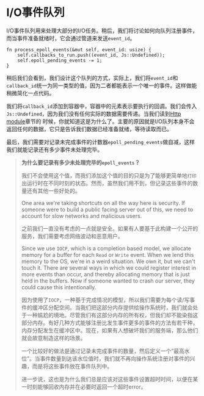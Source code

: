 # I/O事件队列

I/O事件队列用来处理大部分的I/O任务。稍后，我们将讨论如何向队列注册事件，而当事件准备就绪时，它会通过管道来发送`event_id`。

```rust, no_run
fn process_epoll_events(&mut self, event_id: usize) {
    self.callbacks_to_run.push((event_id, Js::Undefined));
    self.epoll_pending_events -= 1;
}
```

稍后我们会看到，我们设计这个队列的方式，实际上，我们将`event_id`和`callback_id`统一为同一类型的值，因为二者都能表示一个唯一的事件。这样做能稍微简化一点代码。

我们将`callback_id`添加到容器中，容器中的元素表示要执行的回调。我们会传入`Js::Undefined`，因为我们没有任何实际的数据需要传递。当我们读到[Http module](./8_3_http_module.md)章节的 时候，你就知道这是为什么了。主要的原因就是I/O队列本身不会返回任何的数据，它只是告诉我们数据已经准备就绪，等待读取而已。

最后，我们需要对记录未完成事件的计数器`epoll_pending_events`做自减，这样我们就能记录还有多少事件未处理完毕。

> **为什么要记录有多少未处理完毕的`epoll_events`？**
>
> 我们不会使用这个值，而我们添加这个值的目的只是为了能够更简单地`打印`出运行时在不同时刻的状态。然而，虽然我们用不到，但记录这些事件的数量还有其他一些好处的。
>
> One area we're taking shortcuts on all the way here is security. If someone were
> to build a public facing server out of this, we need to account for slow networks
> and malicious users.
>
> 之前我们一直没有考虑的一点就是安全。如果有人要基于此构建一个公开的服务，我们需要考虑网络波动和恶意用户。
>
> Since we use `IOCP`, which is a completion based model, we allocate memory for
> a buffer for each `Read` or `Write` event. When we lend this memory to the OS,
> we're in a weird situation. We own it, but we can't touch it. There are several
> ways in which we could register interest in more events than occur, and thereby
> allocating memory that is just held in the buffers. Now if someone wanted to crash
> our server, they could cause this intentionally.
>
> 因为使用了`IOCP`，一种基于完成情况的模型，所以我们需要为每个读/写事件的缓冲区分配空间。当我们把这部分内存提供给操作系统时，我们就会处于一种尴尬的境地。尽管我们有这部分内存的所有权，但我们却不能染指这部分内存。有好几种方式能够注册比发生事件更多的事件的方法有若干种，内存分配发生在缓冲区中。现在，如果有人想破坏我们的服务端，那么他们就会故意制造这样的场景。
>
> 一个比较好的做法是通过记录未完成事件的数量，然后定义一个“最高水位”。当事件数量到达该水位值时，我们就不再向操作系统注册对事件的兴趣，而是将这些事件放在事件队列中。
>
> 进一步说，这也是为什么我们总是应该对这些事件设置超时时间，以便在某一时刻能够回收内存并在必要时返回一个超时error。

